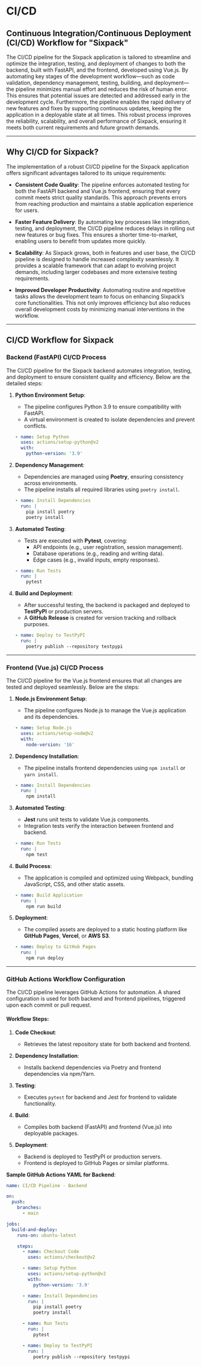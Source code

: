 # CI/CD


## Continuous Integration/Continuous Deployment (CI/CD) Workflow for "Sixpack"

The CI/CD pipeline for the Sixpack application is tailored to streamline and optimize the integration, testing, and deployment of changes to both the backend, built with FastAPI, and the frontend, developed using Vue.js. By automating key stages of the development workflow—such as code validation, dependency management, testing, building, and deployment—the pipeline minimizes manual effort and reduces the risk of human error. This ensures that potential issues are detected and addressed early in the development cycle. Furthermore, the pipeline enables the rapid delivery of new features and fixes by supporting continuous updates, keeping the application in a deployable state at all times. This robust process improves the reliability, scalability, and overall performance of Sixpack, ensuring it meets both current requirements and future growth demands.


---


## Why CI/CD for Sixpack?

The implementation of a robust CI/CD pipeline for the Sixpack application offers significant advantages tailored to its unique requirements:

- **Consistent Code Quality**: The pipeline enforces automated testing for both the FastAPI backend and Vue.js frontend, ensuring that every commit meets strict quality standards. This approach prevents errors from reaching production and maintains a stable application experience for users.

- **Faster Feature Delivery**: By automating key processes like integration, testing, and deployment, the CI/CD pipeline reduces delays in rolling out new features or bug fixes. This ensures a shorter time-to-market, enabling users to benefit from updates more quickly.

- **Scalability**: As Sixpack grows, both in features and user base, the CI/CD pipeline is designed to handle increased complexity seamlessly. It provides a scalable framework that can adapt to evolving project demands, including larger codebases and more extensive testing requirements.

- **Improved Developer Productivity**: Automating routine and repetitive tasks allows the development team to focus on enhancing Sixpack’s core functionalities. This not only improves efficiency but also reduces overall development costs by minimizing manual interventions in the workflow.


---


## CI/CD Workflow for Sixpack

### Backend (FastAPI) CI/CD Process

The CI/CD pipeline for the Sixpack backend automates integration, testing, and deployment to ensure consistent quality and efficiency. Below are the detailed steps:

1. **Python Environment Setup**:
   - The pipeline configures Python 3.9 to ensure compatibility with FastAPI.
   - A virtual environment is created to isolate dependencies and prevent conflicts.

   ```yaml
   - name: Setup Python
     uses: actions/setup-python@v2
     with:
       python-version: '3.9'
   ```

2. **Dependency Management**:
   - Dependencies are managed using **Poetry**, ensuring consistency across environments.
   - The pipeline installs all required libraries using `poetry install`.

   ```yaml
   - name: Install Dependencies
     run: |
       pip install poetry
       poetry install
   ```

3. **Automated Testing**:
   - Tests are executed with **Pytest**, covering:
     - API endpoints (e.g., user registration, session management).
     - Database operations (e.g., reading and writing data).
     - Edge cases (e.g., invalid inputs, empty responses).

   ```yaml
   - name: Run Tests
     run: |
       pytest
   ```

4. **Build and Deployment**:
   - After successful testing, the backend is packaged and deployed to **TestPyPI** or production servers.
   - A **GitHub Release** is created for version tracking and rollback purposes.

   ```yaml
   - name: Deploy to TestPyPI
     run: |
       poetry publish --repository testpypi
   ```


---


### Frontend (Vue.js) CI/CD Process

The CI/CD pipeline for the Vue.js frontend ensures that all changes are tested and deployed seamlessly. Below are the steps:

1. **Node.js Environment Setup**:
   - The pipeline configures Node.js to manage the Vue.js application and its dependencies.

   ```yaml
   - name: Setup Node.js
     uses: actions/setup-node@v2
     with:
       node-version: '16'
   ```

2. **Dependency Installation**:
   - The pipeline installs frontend dependencies using `npm install` or `yarn install`.

   ```yaml
   - name: Install Dependencies
     run: |
       npm install
   ```

3. **Automated Testing**:
   - **Jest** runs unit tests to validate Vue.js components.
   - Integration tests verify the interaction between frontend and backend.

   ```yaml
   - name: Run Tests
     run: |
       npm test
   ```

4. **Build Process**:
   - The application is compiled and optimized using Webpack, bundling JavaScript, CSS, and other static assets.

   ```yaml
   - name: Build Application
     run: |
       npm run build
   ```

5. **Deployment**:
   - The compiled assets are deployed to a static hosting platform like **GitHub Pages**, **Vercel**, or **AWS S3**.

   ```yaml
   - name: Deploy to GitHub Pages
     run: |
       npm run deploy
   ```


---

### GitHub Actions Workflow Configuration

The CI/CD pipeline leverages GitHub Actions for automation. A shared configuration is used for both backend and frontend pipelines, triggered upon each commit or pull request.

#### Workflow Steps:
1. **Code Checkout**:
   - Retrieves the latest repository state for both backend and frontend.

2. **Dependency Installation**:
   - Installs backend dependencies via Poetry and frontend dependencies via npm/Yarn.

3. **Testing**:
   - Executes `pytest` for backend and Jest for frontend to validate functionality.

4. **Build**:
   - Compiles both backend (FastAPI) and frontend (Vue.js) into deployable packages.

5. **Deployment**:
   - Backend is deployed to TestPyPI or production servers.
   - Frontend is deployed to GitHub Pages or similar platforms.

**Sample GitHub Actions YAML for Backend**:
```yaml
name: CI/CD Pipeline - Backend

on:
  push:
    branches:
      - main

jobs:
  build-and-deploy:
    runs-on: ubuntu-latest

    steps:
      - name: Checkout Code
        uses: actions/checkout@v2

      - name: Setup Python
        uses: actions/setup-python@v2
        with:
          python-version: '3.9'

      - name: Install Dependencies
        run: |
          pip install poetry
          poetry install

      - name: Run Tests
        run: |
          pytest

      - name: Deploy to TestPyPI
        run: |
          poetry publish --repository testpypi
